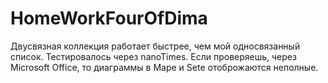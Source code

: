 # HomeWorkFourOfDima

Двусвязная коллекция работает быстрее, чем мой односвязанный список. 
Тестировалось через nanoTimes. Если проверяешь, через Microsoft Office, то диаграммы в Mape и Sete отоброжаются неполные. 
